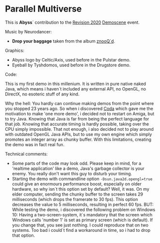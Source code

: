 # Parallel Multiverse

This is **Abyss**´ contribution to the [Revision 2020](https://2020.revision-party.net "Revision") [Demoscene](https://en.wikipedia.org/wiki/Demoscene "Wikipedia") event.



Music by Neurodancer:

* **Drop your baggage** taken from the album [znooQ´d](https://neurowerx.bandcamp.com/album/znooqd "neurowerx.bandcamp.com").



Graphics:

* Abyss logo by Celtic/Axis, used before in the Pulstar demo.
* Eyeball by Tyshdomos, used before in the Drugstore demo.



Code:

This is my first demo in this millenium. It is written in pure native naked Java, which means i haven´t included any external API, no OpenGL, no DirectX, no esoteric stuff of any kind.

Why the hell: You hardly can continue making demos from the point where you stopped 23 years ago. So when i discovered [Coda](https://www.pouet.net/prod.php?which=80998 "Pouet") which gave me the motivation to make 'one more demo', i decided not to restart on Amiga, but to try Java. Knowing that Java is far from being the perfect language for that job. Knowing that accurate timing is hardly possible, taking over the CPU simply impossible. That not enough, i also decided not to play around with outdated OpenGL Java APIs, but to use my own engine which simply promotes an integer array as chunky buffer. With this limitations, creating the demo was in fact real fun.



Technical comments:

- Some parts of the code may look odd. Please keep in mind, for a 'realtime application' like a demo, Java's garbage collector is your enemy. You really don't want this guy to disturb your timing.
- Starting the demo with commandline option `-Dsun.java2d.opengl=true` could give an enormours performance boost, especially on older hardware, so why isn´t this option set by default?
  Well, it was. On my elder computer, sending the chunky buffer to the screen takes 29 milliseconds (which drops the framerate to 30 fps). This option decreases the value to 5 milliseconds, resulting in perfect 60 fps.
  BUT: While testing the demo, i discovered the following problem on Windows 10: Having a two-screen-system, it´s mandatory that the screen which Windows calls 'number 1' is set as primary screen (which is default). If you change that, you see just nothing. I could reproduce that on two systems. Too bad i could´t find a workaround in time, so i had to drop that option.

